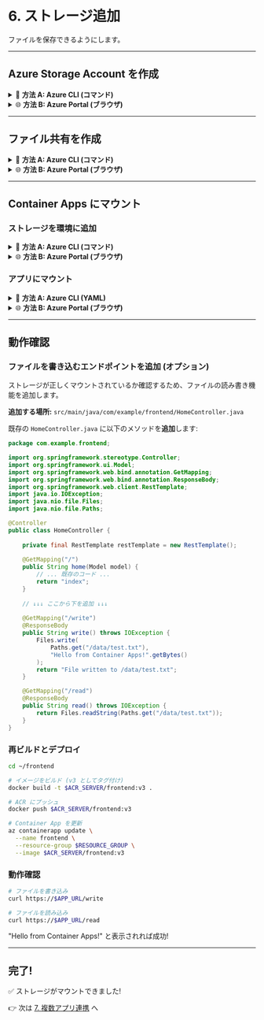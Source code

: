 # 6. ストレージ追加

ファイルを保存できるようにします。

---

## Azure Storage Account を作成

<details>
<summary>📘 <b>方法 A: Azure CLI (コマンド)</b></summary>

```bash
# ストレージアカウント名 (グローバルで一意)
STORAGE_NAME="storage$(date +%s)"

# 作成
az storage account create \
  --name $STORAGE_NAME \
  --resource-group $RESOURCE_GROUP \
  --location $LOCATION \
  --sku Standard_LRS
```

</details>

<details>
<summary>🌐 <b>方法 B: Azure Portal (ブラウザ)</b></summary>

1. [Azure Portal](https://portal.azure.com/) で「リソースの作成」
2. 「ストレージ アカウント」を検索して選択
3. 基本設定:
   - **リソース グループ**: `rg-workshop`
   - **ストレージ アカウント名**: 一意の名前 (例: `storage12345`)
   - **リージョン**: `Japan East`
   - **パフォーマンス**: `Standard`
   - **冗長性**: `ローカル冗長ストレージ (LRS)`
4. 「確認および作成」→「作成」

</details>

---

## ファイル共有を作成

<details>
<summary>📘 <b>方法 A: Azure CLI (コマンド)</b></summary>

```bash
# 接続文字列を取得
STORAGE_KEY=$(az storage account keys list \
  --account-name $STORAGE_NAME \
  --query '[0].value' -o tsv)

# ファイル共有を作成
az storage share create \
  --name appdata \
  --account-name $STORAGE_NAME \
  --account-key $STORAGE_KEY
```

</details>

<details>
<summary>🌐 <b>方法 B: Azure Portal (ブラウザ)</b></summary>

1. 作成したストレージアカウントを開く
2. 左メニュー「ファイル共有」をクリック
3. 「+ ファイル共有」をクリック
4. 以下を入力:
   - **名前**: `appdata`
   - **クォータ**: デフォルトのまま (5120 GiB)
5. 「作成」

</details>

---

## Container Apps にマウント

### ストレージを環境に追加

<details>
<summary>📘 <b>方法 A: Azure CLI (コマンド)</b></summary>

```bash
az containerapp env storage set \
  --name $ACA_ENV \
  --resource-group $RESOURCE_GROUP \
  --storage-name mystorage \
  --azure-file-account-name $STORAGE_NAME \
  --azure-file-account-key $STORAGE_KEY \
  --azure-file-share-name appdata \
  --access-mode ReadWrite
```

</details>

<details>
<summary>🌐 <b>方法 B: Azure Portal (ブラウザ)</b></summary>

1. Container Apps Environment (`aca-env`) を開く
2. 左メニュー「Azure Files」をクリック
3. 「+ 追加」をクリック
4. 以下を入力:
   - **名前**: `mystorage`
   - **ストレージ アカウント名**: 作成したストレージアカウントを選択
   - **ストレージ アカウント キー**: ストレージアカウントの「アクセス キー」からコピー
   - **ファイル共有名**: `appdata`
   - **アクセス モード**: `読み取り/書き込み`
5. 「追加」

</details>

### アプリにマウント

<details>
<summary>📘 <b>方法 A: Azure CLI (YAML)</b></summary>

`mount-config.yaml` を作成:

```yaml
properties:
  template:
    containers:
      - name: my-app
        image: <ACR_SERVER>/my-app:v1
        volumeMounts:
          - volumeName: storage
            mountPath: /data
    volumes:
      - name: storage
        storageType: AzureFile
        storageName: mystorage
```

**注意:** `<ACR_SERVER>` を実際の値に置き換えてください。

### 適用

```bash
az containerapp update \
  --name my-app \
  --resource-group $RESOURCE_GROUP \
  --yaml mount-config.yaml
```

</details>

<details>
<summary>🌐 <b>方法 B: Azure Portal (ブラウザ)</b></summary>

1. Container App (`my-app`) を開く
2. 「リビジョン管理」→「新しいリビジョンの作成」
3. 「コンテナー」セクションで既存のコンテナーを選択
4. 「ボリューム マウント」タブ:
   - 「+ 追加」をクリック
   - **ボリュームの種類**: `Azure Files`
   - **ストレージ名**: `mystorage` (先ほど作成したもの)
   - **マウント パス**: `/data`
5. 「保存」→「作成」

</details>

---

## 動作確認

### ファイルを書き込むエンドポイントを追加 (オプション)

ストレージが正しくマウントされているか確認するため、ファイルの読み書き機能を追加します。

**追加する場所:** `src/main/java/com/example/frontend/HomeController.java`

既存の `HomeController.java` に以下のメソッドを**追加**します:

```java
package com.example.frontend;

import org.springframework.stereotype.Controller;
import org.springframework.ui.Model;
import org.springframework.web.bind.annotation.GetMapping;
import org.springframework.web.bind.annotation.ResponseBody;
import org.springframework.web.client.RestTemplate;
import java.io.IOException;
import java.nio.file.Files;
import java.nio.file.Paths;

@Controller
public class HomeController {
    
    private final RestTemplate restTemplate = new RestTemplate();
    
    @GetMapping("/")
    public String home(Model model) {
        // ... 既存のコード ...
        return "index";
    }
    
    // ↓↓↓ ここから下を追加 ↓↓↓
    
    @GetMapping("/write")
    @ResponseBody
    public String write() throws IOException {
        Files.write(
            Paths.get("/data/test.txt"), 
            "Hello from Container Apps!".getBytes()
        );
        return "File written to /data/test.txt";
    }

    @GetMapping("/read")
    @ResponseBody
    public String read() throws IOException {
        return Files.readString(Paths.get("/data/test.txt"));
    }
}
```

### 再ビルドとデプロイ

```bash
cd ~/frontend

# イメージをビルド (v3 としてタグ付け)
docker build -t $ACR_SERVER/frontend:v3 .

# ACR にプッシュ
docker push $ACR_SERVER/frontend:v3

# Container App を更新
az containerapp update \
  --name frontend \
  --resource-group $RESOURCE_GROUP \
  --image $ACR_SERVER/frontend:v3
```

### 動作確認

```bash
# ファイルを書き込み
curl https://$APP_URL/write

# ファイルを読み込み
curl https://$APP_URL/read
```

"Hello from Container Apps!" と表示されれば成功!

---

## 完了!

✅ ストレージがマウントできました!

👉 次は [7. 複数アプリ連携](./07-multiapp.md) へ
